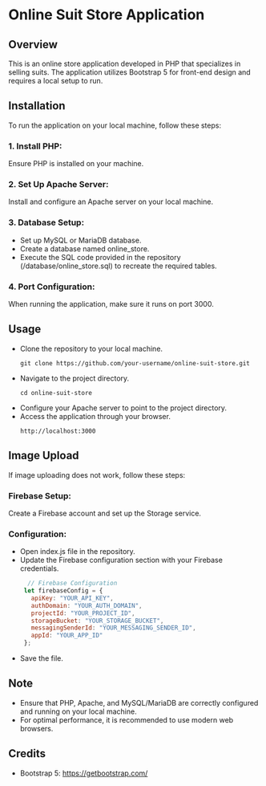 # Online Suit Store Application

## Overview

This is an online store application developed in PHP that specializes in selling suits. 
The application utilizes Bootstrap 5 for front-end design and requires a local setup to run.

## Installation

To run the application on your local machine, follow these steps:

### 1. Install PHP:
Ensure PHP is installed on your machine.
### 2. Set Up Apache Server:
Install and configure an Apache server on your local machine.
### 3. Database Setup:
  - Set up MySQL or MariaDB database.
  - Create a database named online_store.
  - Execute the SQL code provided in the repository (/database/online_store.sql) to recreate the required tables.
### 4. Port Configuration:
When running the application, make sure it runs on port 3000.

## Usage
  - Clone the repository to your local machine.
    ```
    git clone https://github.com/your-username/online-suit-store.git
    ```
  - Navigate to the project directory.
     ```
     cd online-suit-store
      ```
  - Configure your Apache server to point to the project directory.
  - Access the application through your browser.
    ```
    http://localhost:3000
    ```
## Image Upload
If image uploading does not work, follow these steps:
### Firebase Setup:
Create a Firebase account and set up the Storage service.
### Configuration:
  - Open index.js file in the repository.
  - Update the Firebase configuration section with your Firebase credentials.
     ``` javascript
       // Firebase Configuration
      let firebaseConfig = {
        apiKey: "YOUR_API_KEY",
        authDomain: "YOUR_AUTH_DOMAIN",
        projectId: "YOUR_PROJECT_ID",
        storageBucket: "YOUR_STORAGE_BUCKET",
        messagingSenderId: "YOUR_MESSAGING_SENDER_ID",
        appId: "YOUR_APP_ID"
      };
      ```
  - Save the file.
## Note
  - Ensure that PHP, Apache, and MySQL/MariaDB are correctly configured and running on your local machine.
  - For optimal performance, it is recommended to use modern web browsers.
## Credits
  - Bootstrap 5: https://getbootstrap.com/

